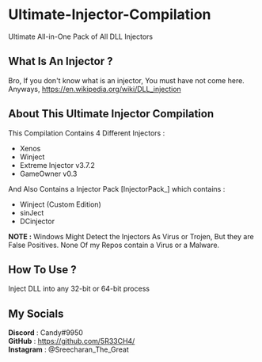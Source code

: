 # Ultimate-Injector-Compilation
Ultimate All-in-One Pack of All DLL Injectors
## What Is An Injector ?
Bro, If you don't know what is an injector, You must have not come here.
Anyways, https://en.wikipedia.org/wiki/DLL_injection
## About This Ultimate Injector Compilation
This Compilation Contains 4 Different Injectors : 
  - Xenos
  - Winject
  - Extreme Injector v3.7.2
  - GameOwner v0.3 <br>
  
And Also Contains a Injector Pack [InjectorPack_] which contains :
  - Winject (Custom Edition)
  - sinJect
  - DCinjector
  
  **NOTE :** Windows Might Detect the Injectors As Virus or Trojen, But they are False Positives. None Of my Repos contain a Virus or a Malware.
  
## How To Use ?
Inject DLL into any 32-bit or 64-bit process 
## My Socials
**Discord** : Candy#9950 <br>
**GitHub** : https://github.com/5R33CH4/ <br>
**Instagram** : @Sreecharan_The_Great
